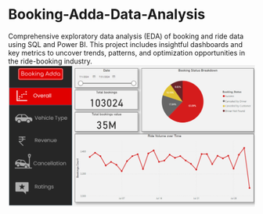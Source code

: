 # Booking-Adda-Data-Analysis
Comprehensive exploratory data analysis (EDA) of booking and ride data using SQL and Power BI. This project includes insightful dashboards and key metrics to uncover trends, patterns, and optimization opportunities in the ride-booking industry.
![Dashboard Overview](https://github.com/Rp363/Booking-Adda-Data-Analysis/blob/2370825baae95c06c331135d447542e98512e637/Visualization/Overview.png?raw=true)
